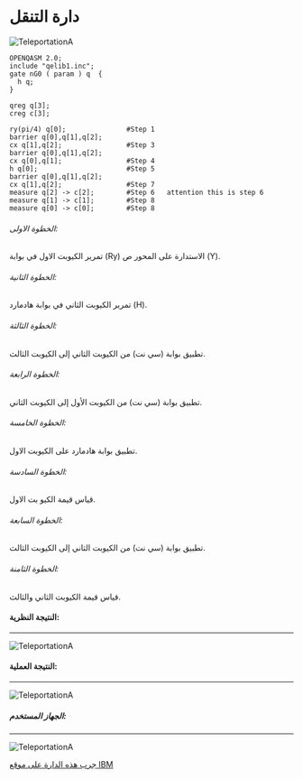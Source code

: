 # دارة التنقل

![TeleportationA](~/images/circuit_teleportation.png)

```
OPENQASM 2.0;
include "qelib1.inc";
gate nG0 ( param ) q  {
  h q;
}

qreg q[3];                      
creg c[3];

ry(pi/4) q[0];               #Step 1
barrier q[0],q[1],q[2];
cx q[1],q[2];                #Step 3
barrier q[0],q[1],q[2];
cx q[0],q[1];                #Step 4
h q[0];                      #Step 5
barrier q[0],q[1],q[2];      
cx q[1],q[2];                #Step 7
measure q[2] -> c[2];        #Step 6   attention this is step 6 
measure q[1] -> c[1];        #Step 8
measure q[0] -> c[0];        #Step 8
```

###### الخطوة الاولى:
 تمرير الكيوبت الاول في بوابة  (Ry) الاستدارة على المحور ص (Y). 
###### الخطوة الثانية:
تمرير الكيوبت الثاني في بوابة هادمارد (H).
###### الخطوة الثالثة:
تطبيق بوابة (سي نت) من الكيوبت الثاني إلى الكيوبت الثالث.
###### الخطوة الرابعة:
تطبيق بوابة (سي نت) من الكيوبت الأول إلى الكيوبت الثاني.
###### الخطوة الخامسة: 
 تطبيق بوابة هادمارد على الكيوبت الاول.
###### الخطوة السادسة:
قياس قيمة الكيو بت الاول.
###### الخطوة السابعة:
تطبيق بوابة (سي نت) من الكيوبت الثاني إلى الكيوبت الثالث.
###### الخطوة الثامنة:
قياس قيمة الكيوبت الثاني والثالث.


#### النتيجة النظرية:
---
![TeleportationA](~/images/TeleportationB.png)


#### النتيجة العملية:
---
![TeleportationA](~/images/TeleportationC.png)


##### الجهاز المستخدم:
---
![TeleportationA](~/images/TeleportationD.png)



[جرب هذه الدارة على موقع IBM ](https://quantum-computing.ibm.com/composer/files/new?initial=N4IgdghgtgpiBcICqYAuBLVAbGATABAMboBOhArpiADQgCOEAzlAiAPIAKAogHICKAQQDKAWXwAmAHQAGANwAdMOjCEs5XDHzz6MLOgBGARknLC2hWEWK6JGAHN8dANoBmALoXCth4VcerYCQAngAUAA7o%2BAD0%2BAAsAJSOTtIe%2BGnpGZlRUUKoMGH4hor6ECQk6DAkSSnUSYZutc7i-mAAFnUthAAeHY1OzbKZQ1k5eQUuxaXlldUNvUkDit2zffWDwxvZuflxiu3OKesbx%2BlbY-gArJNlFVUHc871fYsqPY8P-aknI9sFAOyKWBMci2BZufAAWgAfERPkcfucAGzpCCoPJodAAezA%2BFQrXQjHwBPwjCRWjAQMYIM070hMN8a02ox2AA5ATBgaD7nTYYcmb98CyaCANIwvOgwhhsawQABfIA)
